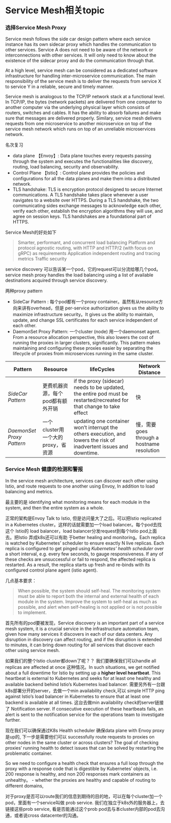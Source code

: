 # Service Mesh相关topic

### 选择Service Mesh Proxy
Service mesh follows the side car design pattern where each service instance has its own sidecar proxy which handles the communication to other services. Service A does not need to be aware of the network or interconnections with other services. It will only need to know about the existence of the sidecar proxy and do the communication through that.

At a high level, service mesh can be considered as a dedicated software infrastructure for handling inter-microservice communication. The main responsibility of the service mesh is to deliver the requests from service X to service Y in a reliable, secure and timely manner. 

Service mesh is analogous to the TCP/IP network stack at a functional level. In TCP/IP, the bytes (network packets) are delivered from one computer to another computer via the underlying physical layer which consists of routers, switches and cables. It has the ability to absorb failures and make sure that messages are delivered properly. Similary, service mesh delivers requests from one microservice to another microservice on top of the service mesh network which runs on top of an unreliable microservices network.


名次复习
  - data plane 【Envoy】: Data plane touches every requests passing through the system and executes the functionalities like discovery, routing, load balancing, security and observability.
  - Control Plane 【Istio】: Control plane provides the policies and configurations for all the data planes and make them into a distributed network.
  - TLS handshake: TLS is encryption protocol designed to secure Internet communications. A TLS handshake takes place whenever a user navigates to a website over HTTPS. During a TLS handshake, the two communicating sides exchange messages to acknowledge each other, verify each other, establish the encryption algorithms they will use, and agree on session keys. TLS handshakes are a foundational part of HTTPS.

Service Mesh的好处如下

> Smarter, performant, and concurrent load balancing
> Platform and protocol agnostic routing, with HTTP and HTTP/2 (with focus on gRPC) as requirements
> Application independent routing and tracing metrics
> Traffic security


service discovery 可以告诉某一个pod，它的request可以分流给哪几个pod。service mesh proxy handles the load balancing using a list of available destinations acquired through service discovery.

两种proxy pattern
 - SideCar Pattern        : 每个pod都有一个proxy container。虽然有从resource方向来讲有overhead，但是 per-service authorization gives us the ability to maximize infrastructure security。It gives us the ability to maintain, update, and change SSL certificates for each service independent of each other.
 - DaemonSet Proxy Pattern: 一个cluster (node) 用一个daemonset agent.  From a resource allocation perspective, this also lowers the cost of running the proxies in larger clusters, significantly. This pattern makes maintaining and configuring these proxies easier by separating the lifecycle of proxies from microservices running in the same cluster.

| Pattern | Resource | lifeCycles | Network Distance | 
| ------ | ------ | ------ | ------ |
| *SideCar Pattern* | 更费机器资源，每个pod都有额外开销  | if the proxy (sidecar) needs to be updated, the entire pod must be restarted/recreated for that change to take effect| 快 |
| *DaemonSet Proxy Pattern* | 一个cluster用一个大的proxy，省资源 | updating one container won’t interrupt the others execution, and lowers the risk of inadvertent issues and downtime.| 慢，需要goes through a hostname resolution |


### Service Mesh 健康的检测和警报

In the service mesh architecture, services can discover each other using Istio, and route requests to one another using Envoy, In addition to load balancing and metrics.

最主要的是 identifying what monitoring means for each module in the system, and then the entire system as a whole. 

正常的架构是Envoy Talk to Istio, 但是访问量大了之后。可以把Istio replicated in a Kubernetes cluster。这样的话就需要加一个load balancer。每个pod去找这个 Istio的 load balancer，load balancer分发request到每个Istio pod上面去。把Istio 弄成k8s还可以有助 于better healing and monitoring。Each replica is watched by Kubernetes’ scheduler to ensure exactly N live replicas. Each replica is configured to get pinged using *Kubernetes’ health scheduler* over a short interval, e.g. every few seconds, to gauge responsiveness. If any of these checks are unsuccessful or fail to respond, the affected replica is restarted. As a result, the replica starts up fresh and re-binds with its configured control plane agent (istio agent).

几点基本要求：
> When possible, the system should self-heal.
> The monitoring system must be able to report both the internal and external health of each module in the system.
> Improve the system to self-heal as much as possible, and alert when self-healing is not applied or is not possible to implement.

首先所有的pod要被发现，Service discovery is an important part of a service mesh system, it is a crucial service in the infrastructure automation team, given how many services it discovers in each of our data centers. Any disruption in discovery can affect routing, and if the disruption is extended to minutes, it can bring down routing for all services that discover each other using service mesh. 

如果我们的整个Istio cluster都down了呢？？ 我们要确保我们可以handle all replicas are affected at once 这种情况。In such situations, we get notified about a full downtime for Istio by setting up a **higher level heartbeat**. This heartbeat is external to Kubernetes and seeks for at least one healthy and available backend behind Istio’s Kubernetes load balancer. 需要另外有一台跟k8s部署分开的server，去做一个min availability check,可以 simple HTTP ping against Istio’s load balancer in Kubernetes to ensure that at least one backend is available at all times. 这台去做min availability check的server链接了 Notification server. If consecutive execution of these heartbeats fails, an alert is sent to the notification service for the operations team to investigate further.

现在我们可以确保通过K8s Health scheduler 确保data plane with Envoy proxy 是up的, 下一步是需要他们可以 successfully route requests to proxies on other nodes in the same cluster or across clusters?
The goal of checking proxies’ running health to detect issues that can be solved by restarting the problematic container.

So we need to configure a health check that ensures a full loop through the proxy with a response code that is digestible by Kubernetes’ objects, i.e. 200 response is healthy, and non 200 responses mark containers as unhealthy。 - whether the proxies are healthy and capable of routing to different domains,

对于proxy是否可以route我们的信息到期待的目的地，可以在每个cluster加一个pod，里面有一个service叫做 prob service. 我们在独立于k8s外的服务器上，去链接这些prob service, 看是否能通过这个prob pod去与本cluster内部的pod去沟通，或者说cross datacenter的沟通。
